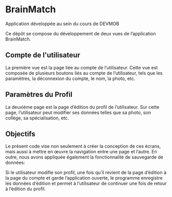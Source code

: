 # BrainMatch
Application développée au sein du cours de DEVMOB

Ce dépôt se compose du développement de deux vues de l’application BrainMatch. 
## Compte de l'utilisateur
La première vue est la page liée au compte de l’utilisateur. Cette vue est composée de plusieurs boutons liés au compte de l’utilisateur, tels que les paramètres, la déconnexion du compte, le nom, la photo, etc. 

## Paramètres du Profil
La deuxième page est la page d’édition du profil de l’utilisateur. Sur cette page, l’utilisateur peut modifier ses données telles que sa photo, son collège, sa spécialisation, etc. 

## Objectifs 
Le présent code vise non seulement à créer la conception de ces écrans, mais aussi à mettre en œuvre la navigation entre une page et l’autre. En outre, nous avons appliquée également la fonctionnalité de sauvegarde de données:

Si le utilisateur modifie son profil, une fois qu’il revient de la page d’édition à la page du compte et garde l’application ouverte, le programme enregistre les données d’édition et permet à l’utilisateur de continuer une fois de retour à l’édition du profil. 
